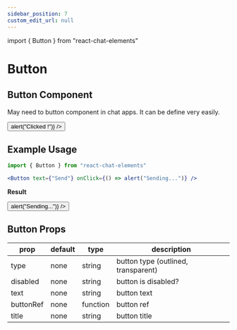 ```yaml
---
sidebar_position: 7
custom_edit_url: null
---
```

import { Button } from "react-chat-elements"

# Button

## Button Component

May need to button component in chat apps. It can be define very easily.

<div style={{ color:"black", margin:"50px 0px"}}>
  <Button text={"click me!"} onClick={() => alert("Clicked !")} />
</div>

## Example Usage

```jsx
import { Button } from "react-chat-elements"

<Button text={"Send"} onClick={() => alert("Sending...")} />
```

**Result**

<div style={{ color:"black"}}>
  <Button text={"Send"} onClick={() => alert("Sending...")} />
</div>

## Button Props

| prop      | default | type     | description                         |
| --------- | ------- | -------- | ----------------------------------- |
| type      | none    | string   | button type (outlined, transparent) |
| disabled  | none    | string   | button is disabled?                 |
| text      | none    | string   | button text                         |
| buttonRef | none    | function | button ref                          |
| title     | none    | string   | button title                        |